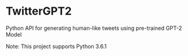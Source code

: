 # TwitterGPT2
Python API for generating human-like tweets using pre-trained GPT-2 Model

Note: This project supports Python 3.6.1
